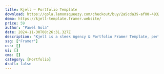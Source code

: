 ```yaml
---
title: Kjell — Portfolio Template
download: https://gola.lemonsqueezy.com/checkout/buy/2a5cda39-af00-4832-9e32-69fade19adf5
demo: https://kjell-template.framer.website/
price: 59
author: "Pawel Gola"
date: 2024-11-30T08:26:31.327Z
description: "Kjell is a sleek Agency & Portfolio Framer Template, perfect for production agencies, film & movies, directors, social media, short form content, design studios, branding, freelancers, and personal portfolios."
ssg: ["Framer"]
css: []
ui: []
cms: []
category: [Portfolio]
draft: false
---
```


